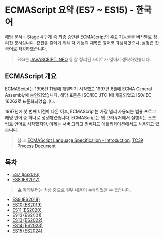 # ECMAScript 요약 (ES7 ~ ES15) - 한국어

해당 문서는 Stage 4 단계 즉 최종 승인된 ECMAScript의 주요 기능들을 버전별로 정리한 문서입니다. 혼란을 줄이기 위해 각 기능의 제목은 영어로 작성하였으나, 설명은 한국어로 작성하였습니다.

> ES6는 [JAVASCRIPT.INFO](https://javascript.info) 등 잘 정리된 사이트가 많아서 생략하였습니다.

## ECMAScript 개요

ECMAScript는 1996년 11월에 개발되기 시작했고 1997년 6월에 ECMA General Assembly에 승인되었습니다. 해당 표준은 ISO/IEC JTC 1에 제출되었고 ISO/IEC 16262로 표준화되었습니다.

1997년에 첫 번째 버전이 나온 이후, ECMAScript는 가장 널리 사용되는 범용 프로그래밍 언어 중 하나로 성장해왔습니다. ECMAScript는 웹 브라우저에서 실행되는 스크립트 언어로 시작했지만, 이제는 서버 그리고 임베디드 애플리케이션에서도 사용되고 있습니다.

> 참고: [ECMAScript Language Specification - Introduction](https://tc39.es/ecma262/#sec-intro), [TC39 Process Document](https://tc39.es/process-document/)

## 목차

- [ES7 (ES2016)](./docs/ECMAScript7.md)
- [ES8 (ES2017)](./docs/ECMAScript8.md)

> ⚠️ 아래부터는 작성 중으로 일부 내용이 누락되었을 수 있습니다.

- [ES9 (ES2018)](./docs/ECMAScript9.md)
- [ES10 (ES2019)](./docs/ECMAScript10.md)
- [ES11 (ES2020)](./docs/ECMAScript11.md)
- [ES12 (ES2021)](./docs/ECMAScript12.md)
- [ES13 (ES2022)](./docs/ECMAScript13.md)
- [ES14 (ES2023)](.docs/ECMAScript14.md)
- [ES15 (ES2024)](.docs/ECMAScript15.md)
